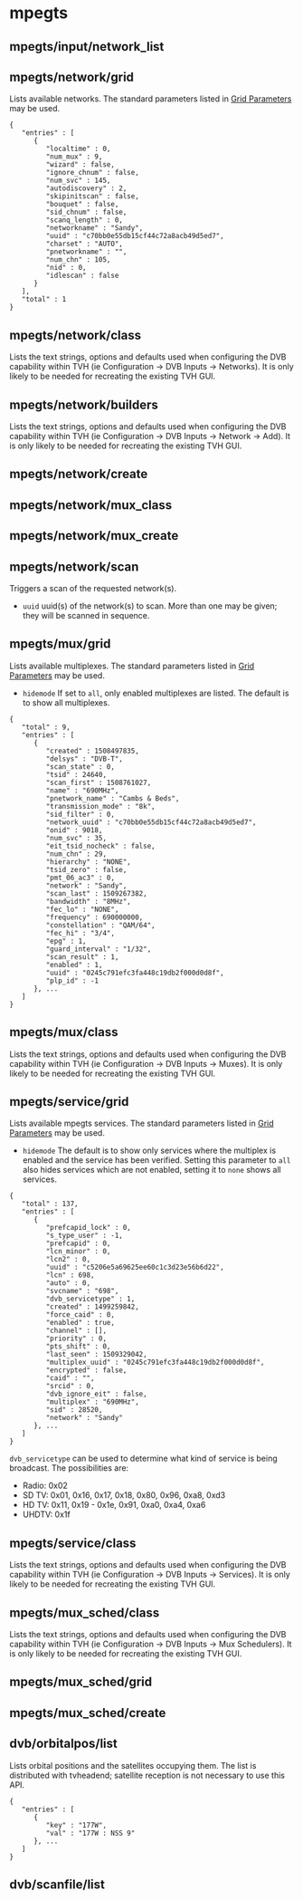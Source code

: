 # mpegts

## mpegts/input/network_list

## mpegts/network/grid
Lists available networks. The standard parameters listed in [Grid Parameters](Description.md#grid-parameters) may be used.
```
{
   "entries" : [
      {
         "localtime" : 0,
         "num_mux" : 9,
         "wizard" : false,
         "ignore_chnum" : false,
         "num_svc" : 145,
         "autodiscovery" : 2,
         "skipinitscan" : false,
         "bouquet" : false,
         "sid_chnum" : false,
         "scanq_length" : 0,
         "networkname" : "Sandy",
         "uuid" : "c70bb0e55db15cf44c72a8acb49d5ed7",
         "charset" : "AUTO",
         "pnetworkname" : "",
         "num_chn" : 105,
         "nid" : 0,
         "idlescan" : false
      }
   ],
   "total" : 1
}
```
## mpegts/network/class
Lists the text strings, options and defaults used when configuring the DVB capability within TVH (ie Configuration -> DVB Inputs -> Networks). It is only likely to be needed for recreating the existing TVH GUI.
## mpegts/network/builders
Lists the text strings, options and defaults used when configuring the DVB capability within TVH (ie Configuration -> DVB Inputs -> Network -> Add). It is only likely to be needed for recreating the existing TVH GUI.
## mpegts/network/create

## mpegts/network/mux_class

## mpegts/network/mux_create

## mpegts/network/scan
Triggers a scan of the requested network(s).
- `uuid` uuid(s) of the network(s) to scan. More than one may be given; they will be scanned in sequence.
## mpegts/mux/grid
Lists available multiplexes. The standard parameters listed in [Grid Parameters](Description.md#grid-parameters) may be used.
- `hidemode` If set to `all`, only enabled multiplexes are listed. The default is to show all multiplexes.
```
{
   "total" : 9,
   "entries" : [
      {
         "created" : 1508497835,
         "delsys" : "DVB-T",
         "scan_state" : 0,
         "tsid" : 24640,
         "scan_first" : 1508761027,
         "name" : "690MHz",
         "pnetwork_name" : "Cambs & Beds",
         "transmission_mode" : "8k",
         "sid_filter" : 0,
         "network_uuid" : "c70bb0e55db15cf44c72a8acb49d5ed7",
         "onid" : 9018,
         "num_svc" : 35,
         "eit_tsid_nocheck" : false,
         "num_chn" : 29,
         "hierarchy" : "NONE",
         "tsid_zero" : false,
         "pmt_06_ac3" : 0,
         "network" : "Sandy",
         "scan_last" : 1509267382,
         "bandwidth" : "8MHz",
         "fec_lo" : "NONE",
         "frequency" : 690000000,
         "constellation" : "QAM/64",
         "fec_hi" : "3/4",
         "epg" : 1,
         "guard_interval" : "1/32",
         "scan_result" : 1,
         "enabled" : 1,
         "uuid" : "0245c791efc3fa448c19db2f000d0d8f",
         "plp_id" : -1
      }, ...
   ]
}
```
## mpegts/mux/class
Lists the text strings, options and defaults used when configuring the DVB capability within TVH (ie Configuration -> DVB Inputs -> Muxes). It is only likely to be needed for recreating the existing TVH GUI.
## mpegts/service/grid
Lists available mpegts services. The standard parameters listed in [Grid Parameters](Description.md#grid-parameters) may be used.
- `hidemode` The default is to show only services where the multiplex is enabled and the service has been verified. Setting this parameter to `all` also hides services which are not enabled, setting it to `none` shows all services.
```
{
   "total" : 137,
   "entries" : [
      {
         "prefcapid_lock" : 0,
         "s_type_user" : -1,
         "prefcapid" : 0,
         "lcn_minor" : 0,
         "lcn2" : 0,
         "uuid" : "c5206e5a69625ee60c1c3d23e56b6d22",
         "lcn" : 698,
         "auto" : 0,
         "svcname" : "698",
         "dvb_servicetype" : 1,
         "created" : 1499259842,
         "force_caid" : 0,
         "enabled" : true,
         "channel" : [],
         "priority" : 0,
         "pts_shift" : 0,
         "last_seen" : 1509329042,
         "multiplex_uuid" : "0245c791efc3fa448c19db2f000d0d8f",
         "encrypted" : false,
         "caid" : "",
         "srcid" : 0,
         "dvb_ignore_eit" : false,
         "multiplex" : "690MHz",
         "sid" : 28520,
         "network" : "Sandy"
      }, ...
   ]
}
```
`dvb_servicetype` can be used to determine what kind of service is being broadcast. The possibilities are:

- Radio: 0x02
- SD TV: 0x01, 0x16, 0x17, 0x18, 0x80, 0x96, 0xa8, 0xd3
- HD TV: 0x11, 0x19 - 0x1e, 0x91, 0xa0, 0xa4, 0xa6
- UHDTV: 0x1f
## mpegts/service/class
Lists the text strings, options and defaults used when configuring the DVB capability within TVH (ie Configuration -> DVB Inputs -> Services). It is only likely to be needed for recreating the existing TVH GUI.
## mpegts/mux_sched/class
Lists the text strings, options and defaults used when configuring the DVB capability within TVH (ie Configuration -> DVB Inputs -> Mux Schedulers). It is only likely to be needed for recreating the existing TVH GUI.
## mpegts/mux_sched/grid

## mpegts/mux_sched/create

## dvb/orbitalpos/list
Lists orbital positions and the satellites occupying them. The list is distributed with tvheadend; satellite reception is not necessary to use this API.
```
{
   "entries" : [
      {
         "key" : "177W",
         "val" : "177W : NSS 9"
      }, ...
   ]
}
```
## dvb/scanfile/list
